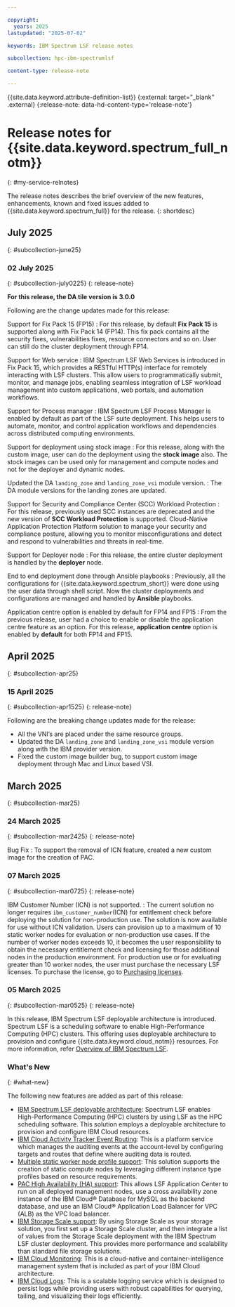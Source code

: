 ```yaml
---

copyright:
  years: 2025
lastupdated: "2025-07-02"

keywords: IBM Spectrum LSF release notes

subcollection: hpc-ibm-spectrumlsf

content-type: release-note

---
```




{{site.data.keyword.attribute-definition-list}}
{:external: target="_blank" .external}
{:release-note: data-hd-content-type='release-note'}



# Release notes for {{site.data.keyword.spectrum_full_notm}}
{: #my-service-relnotes}

The release notes describes the brief overview of the new features, enhancements, known and fixed issues added to {{site.data.keyword.spectrum_full}} for the release.
{: shortdesc}

## July 2025
{: #subcollection-june25}

### 02 July 2025
{: #subcollection-july0225}
{: release-note}

**For this release, the DA tile version is 3.0.0**

Following are the change updates made for this release:

Support for Fix Pack 15 (FP15)
:   For this release, by default **Fix Pack 15** is supported along with Fix Pack 14 (FP14). This fix pack contains all the security fixes, vulnerabilities fixes, resource connectors and so on.
User can still do the cluster deployment through FP14.

Support for Web service
:   IBM Spectrum LSF Web Services is introduced in Fix Pack 15, which provides a RESTful HTTP(s) interface for remotely interacting with LSF clusters. This allow users to programmatically submit, monitor, and manage jobs, enabling seamless integration of LSF workload management into custom applications, web portals, and automation workflows.

Support for Process manager
:   IBM Spectrum LSF Process Manager is enabled by default as part of the LSF suite deployment. This helps users to automate, monitor, and control application workflows and dependencies across distributed computing environments.

Support for deployment using stock image
:   For this release, along with the custom image, user can do the deployment using the **stock image** also. The stock images can be used only for management and compute nodes and not for the deployer and dynamic nodes.

Updated the DA `landing_zone` and `landing_zone_vsi` module version.
:   The DA module versions for the landing zones are updated.

Support for Security and Compliance Center (SCC) Workload Protection
:   For this release, previously used SCC instances are deprecated and the new version of **SCC Workload Protection** is supported. Cloud-Native Application Protection Platform solution to manage your security and compliance posture, allowing you to monitor misconfigurations and detect and respond to vulnerabilities and threats in real-time.

Support for Deployer node
:   For this release, the entire cluster deployment is handled by the **deployer** node.

End to end deployment done through Ansible playbooks
:   Previously, all the configurations for {{site.data.keyword.spectrum_short}} were done using the user data through shell script. Now the cluster deployments and configurations are managed and handled by **Ansible** playbooks.

Application centre option is enabled by default for FP14 and FP15
:   From the previous release, user had a choice to enable or disable the application centre feature as an option. For this release, **application centre** option is enabled by **default** for both FP14 and FP15.

## April 2025
{: #subcollection-apr25}

### 15 April 2025
{: #subcollection-apr1525}
{: release-note}

Following are the breaking change updates made for the release:
* All the VNI’s are placed under the same resource groups.
* Updated the DA `landing_zone` and `landing_zone_vsi` module version along with the IBM provider version.
* Fixed the custom image builder bug, to support custom image deployment through Mac and Linux based VSI.

## March 2025
{: #subcollection-mar25}

### 24 March 2025
{: #subcollection-mar2425}
{: release-note}

Bug Fix
:   To support the removal of ICN feature, created a new custom image for the creation of PAC.

### 07 March 2025
{: #subcollection-mar0725}
{: release-note}

IBM Customer Number (ICN) is not supported.
:   The current solution no longer requires `ibm_customer_number`(ICN) for entitlement check before deploying the solution for non-production use. The solution is now available for use without ICN validation. Users can provision up to a maximum of 10 static worker nodes for evaluation or non-production use cases. If the number of worker nodes exceeds 10, it becomes the user responsibility to obtain the necessary entitlement check and licensing for those additional nodes in the production environment. For production use or for evaluating greater than 10 worker nodes, the user must purchase the necessary LSF licenses. To purchase the license, go to [Purchasing licenses](https://www.ibm.com/docs/en/devops-test-embedded/9.0.0?topic=licenses-purchasing).

### 05 March 2025
{: #subcollection-mar0525}
{: release-note}

In this release, IBM Spectrum LSF deployable architecture is introduced. Spectrum LSF is a scheduling software to enable High-Performance Computing (HPC) clusters. This offering uses deployable architecture to provision and configure {{site.data.keyword.cloud_notm}} resources. For more information, refer [Overview of IBM Spectrum LSF](/docs/hpc-ibm-spectrumlsf?topic=hpc-ibm-spectrumlsf-about-spectrum-lsf).

### What's New
{: #what-new}

The following new features are added as part of this release:

* [IBM Spectrum LSF deployable architecture](/docs/hpc-ibm-spectrumlsf?topic=hpc-ibm-spectrumlsf-ibm-spectrum-lsf): Spectrum LSF enables High-Performance Computing (HPC) clusters by using LSF as the HPC scheduling software. This solution employs a deployable architecture to provision and configure IBM Cloud resources.
* [IBM Cloud Activity Tracker Event Routing](/docs/hpc-ibm-spectrumlsf?topic=hpc-ibm-spectrumlsf-activity-tracker-overview): This is a platform service which manages the auditing events at the account-level by configuring targets and routes that define where auditing data is routed.
* [Multiple static worker node profile support](/docs/hpc-ibm-spectrumlsf?topic=hpc-ibm-spectrumlsf-considerations-for-HPC-custer-compute-types): This solution supports the creation of static compute nodes by leveraging different instance type profiles based on resource requirements.
* [PAC High Availability (HA) support](/docs/hpc-ibm-spectrumlsf?topic=hpc-ibm-spectrumlsf-before-deploy-application-center): This allows LSF Application Center to run on all deployed management nodes, use a cross availability zone instance of the IBM Cloud® Database for MySQL as the backend database, and use an IBM Cloud® Application Load Balancer for VPC (ALB) as the VPC load balancer.
* [IBM Storage Scale support](/docs/hpc-ibm-spectrumlsf?topic=hpc-ibm-spectrumlsf-integrating-scale): By using Storage Scale as your storage solution, you first set up a Storage Scale cluster, and then integrate a list of values from the Storage Scale deployment with the IBM Spectrum LSF cluster deployment. This provides more performance and scalability than standard file storage solutions.
* [IBM Cloud Monitoring](/docs/hpc-ibm-spectrumlsf?topic=hpc-ibm-spectrumlsf-cloud-monitoring-overview): This is a cloud-native and container-intelligence management system that is included as part of your IBM Cloud architecture.
* [IBM Cloud Logs](/docs/hpc-ibm-spectrumlsf?topic=hpc-ibm-spectrumlsf-cloud-logs-overview): This is a scalable logging service which is designed to persist logs while providing users with robust capabilities for querying, tailing, and visualizing their logs efficiently.
